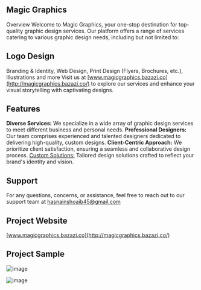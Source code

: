 
## Magic Graphics
Overview
Welcome to Magic Graphics, your one-stop destination for top-quality graphic design services. Our platform offers a range of services catering to various graphic design needs, including but not limited to:

## Logo Design
Branding & Identity, 
Web Design, 
Print Design (Flyers, Brochures, etc.), 
Illustrations
and more
Visit us at [www.magicgraphics.bazazi.co](http://magicgraphics.bazazi.co/) to explore our services and enhance your visual storytelling with captivating designs.

## Features
**Diverse Services:** We specialize in a wide array of graphic design services to meet different business and personal needs.
**Professional Designers:** Our team comprises experienced and talented designers dedicated to delivering high-quality, custom designs.
**Client-Centric Approach:** We prioritize client satisfaction, ensuring a seamless and collaborative design process.
[Custom Solutions:](http://magicgraphics.bazazi.co/) Tailored design solutions crafted to reflect your brand's identity and vision.

## Support
For any questions, concerns, or assistance, feel free to reach out to our support team at hasnainshoaib45@gmail.com

## Project Website
[www.magicgraphics.bazazi.co](http://magicgraphics.bazazi.co/)

## Project Sample
![image](https://github.com/SMHasnainR/magic-graphics/assets/42713592/baf01401-49eb-4c1d-9c73-fa2e3169b163)


![image](https://github.com/SMHasnainR/magic-graphics/assets/42713592/26c01b9f-d4a3-43ab-8766-bd2b511b8a08)

